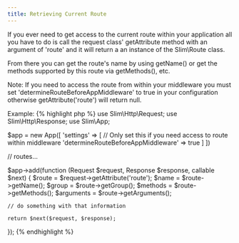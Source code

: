 ```yaml
---
title: Retrieving Current Route
---
```


If you ever need to get access to the current route within your application all you have to do is call the request class' getAttribute method with an argument of 'route' and it will return a an instance of the Slim\Route class.

From there you can get the route's name by using getName() or get the methods supported by this route via getMethods(), etc.

 Note: If you need to access the route from within your middleware you must set 'determineRouteBeforeAppMiddleware' to true in your configuration otherwise getAttribute('route') will return null.

Example:
{% highlight php %}
use Slim\Http\Request;
use Slim\Http\Response;
use Slim\App;

$app = new App([
    'settings' => [
        // Only set this if you need access to route within middleware
        'determineRouteBeforeAppMiddleware' => true
    ]
])

// routes...

$app->add(function (Request $request, Response $response, callable $next) {
    $route = $request->getAttribute('route');
    $name = $route->getName();
    $group = $route->getGroup();
    $methods = $route->getMethods();
    $arguments = $route->getArguments();

    // do something with that information

    return $next($request, $response);
});
{% endhighlight %}
